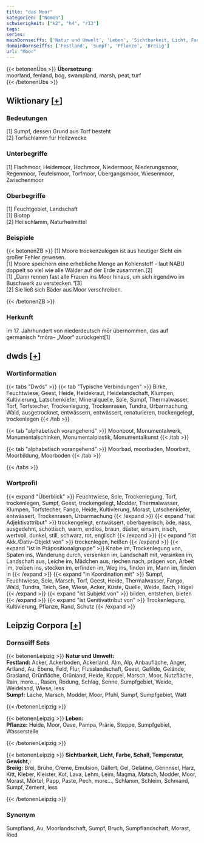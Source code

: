 ```yaml
---
title: "das Moor"
kategorien: ["Nomen"]
schwierigkeit: ["k2", "h4", "r13"]
tags:
series:
mainDornseiffs: ['Natur und Umwelt', 'Leben', 'Sichtbarkeit, Licht, Farbe, Schall, Temperatur, Gewicht,']
domainDornseiffs: ['Festland', 'Sumpf', 'Pflanze', 'Breiig']
url: "Moor"
---
```


{{< betonenÜbs >}}
**Übersetzung:**  
moorland, fenland, bog, swampland, marsh, peat, turf  
{{< /betonenÜbs >}}

## Wiktionary [[+](https://de.wiktionary.org/wiki/Moor)]

### Bedeutungen
[1] Sumpf, dessen Grund aus Torf besteht  
[2] Torfschlamm für Heilzwecke  

### Unterbegriffe
[1] Flachmoor, Heidemoor, Hochmoor, Niedermoor, Niederungsmoor, Regenmoor, Teufelsmoor, Torfmoor, Übergangsmoor, Wiesenmoor, Zwischenmoor  

### Oberbegriffe
[1] Feuchtgebiet, Landschaft  
[1] Biotop  
[2] Heilschlamm, Naturheilmittel  

### Beispiele
{{< betonenZB >}}
[1] Moore trockenzulegen ist aus heutiger Sicht ein großer Fehler gewesen.  
[1] Moore speichern eine erhebliche Menge an Kohlenstoff - laut NABU doppelt so viel wie alle Wälder auf der Erde zusammen.[2]  
[1] „Dann rennen fast alle Frauen ins Moor hinaus, um sich irgendwo im Buschwerk zu verstecken.“[3]  
[2] Sie ließ sich Bäder aus Moor verschreiben.  

{{< /betonenZB >}}
### Herkunft
im 17. Jahrhundert von niederdeutsch mōr übernommen, das auf germanisch *mōra- „Moor“ zurückgeht[1]  



## dwds [[+](https://www.dwds.de/wb/Moor)]

### Wortinformation
{{< tabs "Dwds" >}}
{{< tab "Typische Verbindungen" >}}
Birke, Feuchtwiese, Geest, Heide, Heidekraut, Heidelandschaft, Klumpen, Kultivierung, Latschenkiefer, Mineralquelle, Sole, Sumpf, Thermalwasser, Torf, Torfstecher, Trockenlegung, Trockenrasen, Tundra, Urbarmachung, Wald, ausgetrocknet, entwässern, entwässert, renaturieren, trockengelegt, trockenlegen
{{< /tab >}}

{{< tab "alphabetisch vorangehend" >}}
Moonboot, Monumentalwerk, Monumentalschinken, Monumentalplastik, Monumentalkunst
{{< /tab >}}

{{< tab "alphabetisch vorangehend" >}}
Moorbad, moorbaden, Moorbett, Moorbildung, Moorboden
{{< /tab >}}

{{< /tabs >}}

### Wortprofil
{{< expand "Überblick" >}} Feuchtwiese, Sole, Trockenlegung, Torf, trockenlegen, Sumpf, Geest, trockengelegt, Modder, Thermalwasser, Klumpen, Torfstecher, Fango, Heide, Kultivierung, Morast, Latschenkiefer, entwässert, Trockenrasen, Urbarmachung {{< /expand >}}
{{< expand "hat Adjektivattribut" >}} trockengelegt, entwässert, oberbayerisch, öde, nass, ausgedehnt, schottisch, warm, endlos, braun, düster, einsam, irisch, wertvoll, dunkel, still, schwarz, rot, englisch {{< /expand >}}
{{< expand "ist Akk./Dativ-Objekt von" >}} trockenlegen, heißen {{< /expand >}}
{{< expand "ist in Präpositionalgruppe" >}} Knabe im, Trockenlegung von, Spaten ins, Wanderung durch, versenken im, Landschaft mit, versinken im, Landschaft aus, Leiche im, Mädchen aus, riechen nach, prägen von, Arbeit im, treiben ins, stecken im, erfinden im, Weg ins, finden im, Mann im, finden in {{< /expand >}}
{{< expand "in Koordination mit" >}} Sumpf, Feuchtwiese, Sole, Marsch, Torf, Geest, Heide, Thermalwasser, Fango, Wald, Tundra, Teich, See, Wiese, Acker, Küste, Quelle, Weide, Bach, Hügel {{< /expand >}}
{{< expand "ist Subjekt von" >}} bilden, entstehen, bieten {{< /expand >}}
{{< expand "ist Genitivattribut von" >}} Trockenlegung, Kultivierung, Pflanze, Rand, Schutz {{< /expand >}}

## Leipzig Corpora [[+](https://corpora.uni-leipzig.de/en/res?word=Moor&corpusId=deu_newscrawl-public_2018)]

### Dornseiff Sets
{{< betonenLeipzig >}}
**Natur und Umwelt:**  
**Festland:** Acker, Ackerboden, Ackerland, Alm, Alp, Anbaufläche, Anger, Artland, Au, Ebene, Feld, Flur, Flusslandschaft, Geest, Gefilde, Gelände, Grasland, Grünfläche, Grünland, Heide, Koppel, Marsch, Moor, Nutzfläche, Rain, more..., Rasen, Rodung, Schlag, Senne, Sumpfgebiet, Weide, Weideland, Wiese, less  
**Sumpf:** Lache, Marsch, Modder, Moor, Pfuhl, Sumpf, Sumpfgebiet, Watt  

{{< /betonenLeipzig >}}


{{< betonenLeipzig >}}
**Leben:**  
**Pflanze:** Heide, Moor, Oase, Pampa, Prärie, Steppe, Sumpfgebiet, Wasserstelle  

{{< /betonenLeipzig >}}


{{< betonenLeipzig >}}
**Sichtbarkeit, Licht, Farbe, Schall, Temperatur, Gewicht,:**  
**Breiig:** Brei, Brühe, Creme, Emulsion, Gallert, Gel, Gelatine, Gerinnsel, Harz, Kitt, Kleber, Kleister, Kot, Lava, Lehm, Leim, Magma, Matsch, Modder, Moor, Morast, Mörtel, Papp, Paste, Pech, more..., Schlamm, Schleim, Schmand, Sumpf, Zement, less  

{{< /betonenLeipzig >}}

### Synonym
Sumpfland, Au, Moorlandschaft, Sumpf, Bruch, Sumpflandschaft, Morast, Ried


